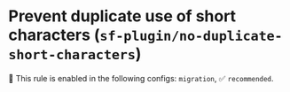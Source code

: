 # Prevent duplicate use of short characters (`sf-plugin/no-duplicate-short-characters`)

💼 This rule is enabled in the following configs: `migration`, ✅ `recommended`.

<!-- end auto-generated rule header -->
